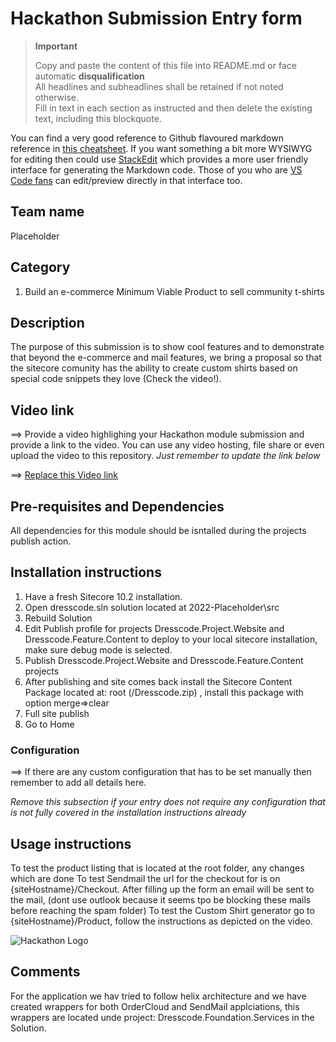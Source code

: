 # Hackathon Submission Entry form

> __Important__  
> 
> Copy and paste the content of this file into README.md or face automatic __disqualification__  
> All headlines and subheadlines shall be retained if not noted otherwise.  
> Fill in text in each section as instructed and then delete the existing text, including this blockquote.

You can find a very good reference to Github flavoured markdown reference in [this cheatsheet](https://github.com/adam-p/markdown-here/wiki/Markdown-Cheatsheet). If you want something a bit more WYSIWYG for editing then could use [StackEdit](https://stackedit.io/app) which provides a more user friendly interface for generating the Markdown code. Those of you who are [VS Code fans](https://code.visualstudio.com/docs/languages/markdown#_markdown-preview) can edit/preview directly in that interface too.

## Team name
Placeholder

## Category
1.	Build an e-commerce Minimum Viable Product to sell community t-shirts 

## Description
The purpose of this submission is to show cool features and to demonstrate that beyond the e-commerce and mail features, we bring a proposal so that the sitecore comunity has the ability to create custom shirts based on special code snippets they love (Check the video!).


## Video link
⟹ Provide a video highlighing your Hackathon module submission and provide a link to the video. You can use any video hosting, file share or even upload the video to this repository. _Just remember to update the link below_

⟹ [Replace this Video link](#video-link)



## Pre-requisites and Dependencies

All dependencies for this module should be isntalled during the projects publish action.

## Installation instructions

1. Have a fresh Sitecore 10.2 installation.
2. Open dresscode.sln solution located at 2022-Placeholder\src
3. Rebuild Solution
4. Edit Publish profile for projects Dresscode.Project.Website and Dresscode.Feature.Content to deploy to your local sitecore installation, make sure debug mode is selected.
5. Publish Dresscode.Project.Website and Dresscode.Feature.Content projects
6. After publishing and site comes back install the Sitecore Content Package located at: root (/Dresscode.zip) , install this package with option merge=>clear
7. Full site publish
8. Go to Home 

### Configuration
⟹ If there are any custom configuration that has to be set manually then remember to add all details here.

_Remove this subsection if your entry does not require any configuration that is not fully covered in the installation instructions already_

## Usage instructions
To test the product listing that is located at the root folder, any changes which are done 
To test Sendmail the url for the checkout for is on {siteHostname}/Checkout. After filling up the form an email will be sent to the mail, (dont use outlook because it seems tpo be blocking these mails before reaching the spam folder)
To test the Custom Shirt generator go to {siteHostname}/Product, follow the instructions as depicted on the video.



![Hackathon Logo](docs/images/hackathon.png?raw=true "Hackathon Logo")


## Comments
For the application we hav tried to follow helix architecture and we have created wrappers for both OrderCloud and SendMail applciations, this wrappers are located unde project: Dresscode.Foundation.Services in the Solution.
